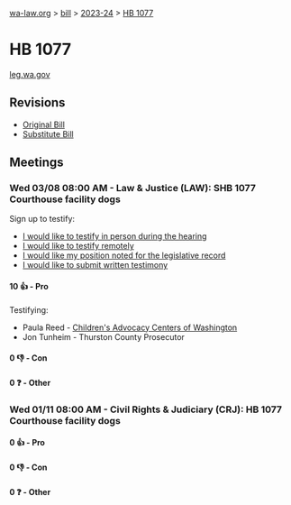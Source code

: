 [wa-law.org](/) > [bill](/bill/) > [2023-24](/bill/2023-24/) > [HB 1077](/bill/2023-24/hb/1077/)

# HB 1077
[leg.wa.gov](https://app.leg.wa.gov/billsummary?BillNumber=1077&Year=2023&Initiative=false)

## Revisions
* [Original Bill](1/)
* [Substitute Bill](S/)

## Meetings
### Wed 03/08 08:00 AM - Law & Justice (LAW): SHB 1077 Courthouse facility dogs
Sign up to testify:
* [I would like to testify in person during the hearing](https://app.leg.wa.gov/csi/Testifier/Add?chamber=House&mId=30944&aId=152964&caId=21913&tId=1)
* [I would like to testify remotely](https://app.leg.wa.gov/csi/Testifier/Add?chamber=House&mId=30944&aId=152964&caId=21913&tId=2)
* [I would like my position noted for the legislative record](https://app.leg.wa.gov/csi/Testifier/Add?chamber=House&mId=30944&aId=152964&caId=21913&tId=3)
* [I would like to submit written testimony](https://app.leg.wa.gov/csi/Testifier/Add?chamber=House&mId=30944&aId=152964&caId=21913&tId=4)

#### 10 👍 - Pro
Testifying:
* Paula Reed - [Children's Advocacy Centers of Washington](/org/children's_advocacy_centers_of_washington/)
* Jon Tunheim - Thurston County Prosecutor

#### 0 👎 - Con

#### 0 ❓ - Other

### Wed 01/11 08:00 AM - Civil Rights & Judiciary (CRJ): HB 1077 Courthouse facility dogs
#### 0 👍 - Pro

#### 0 👎 - Con

#### 0 ❓ - Other
